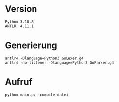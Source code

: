# Version
    Python 3.10.8
    ANTLR: 4.11.1

# Generierung
    antlr4 -Dlanguage=Python3 GoLexer.g4
    antlr4 -no-listener -Dlanguage=Python3 GoParser.g4

# Aufruf
    python main.py -compile datei